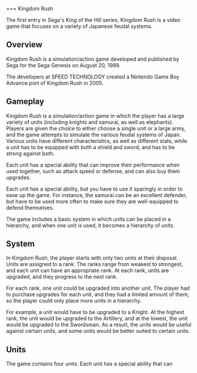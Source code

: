 
===
Kingdom Rush

The first entry in Sega's King of the Hill series, Kingdom Rush is a video game that focuses on a variety of Japanese feudal systems.

## Overview

Kingdom Rush is a simulation/action game developed and published by Sega for the Sega Genesis on August 20, 1989.

The developers at SPEED TECHNOLOGY created a Nintendo Game Boy Advance port of Kingdom Rush in 2005.

## Gameplay

Kingdom Rush is a simulation/action game in which the player has a large variety of units (including knights and samurai, as well as elephants). Players are given the choice to either choose a single unit or a large army, and the game attempts to simulate the various feudal systems of Japan. Various units have different characteristics, as well as different stats, while a unit has to be equipped with both a shield and sword, and has to be strong against both.

Each unit has a special ability that can improve their performance when used together, such as attack speed or defense, and can also buy them upgrades.

Each unit has a special ability, but you have to use it sparingly in order to ease up the game. For instance, the samurai can be an excellent defender, but have to be used more often to make sure they are well-equipped to defend themselves.

The game includes a basic system in which units can be placed in a hierarchy, and when one unit is used, it becomes a hierarchy of units.

## System

In Kingdom Rush, the player starts with only two units at their disposal. Units are assigned to a rank. The ranks range from weakest to strongest, and each unit can have an appropriate rank. At each rank, units are upgraded, and they progress to the next rank.

For each rank, one unit could be upgraded into another unit. The player had to purchase upgrades for each unit, and they had a limited amount of them, so the player could only place more units in a hierarchy.

For example, a unit would have to be upgraded to a Knight. At the highest rank, the unit would be upgraded to the Artillery, and at the lowest, the unit would be upgraded to the Swordsman. As a result, the units would be useful against certain units, and some units would be better suited to certain units.

## Units

The game contains four units. Each unit has a special ability that can

